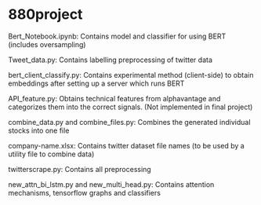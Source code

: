 # 880project

Bert_Notebook.ipynb: Contains model and classifier for using BERT (includes oversampling)

Tweet_data.py: Contains labelling preprocessing of twitter data

bert_client_classify.py: Contains experimental method (client-side) to obtain embeddings after setting up a server which runs BERT

API_feature.py: Obtains technical features from alphavantage and categorizes them into the correct signals. (Not implemented in final project)

combine_data.py and combine_files.py: Combines the generated individual stocks into one file

company-name.xlsx: Contains twitter dataset file names (to be used by a utility file to combine data)

twitterscrape.py: Contains all preprocessing

new_attn_bi_lstm.py and new_multi_head.py: Contains attention mechanisms, tensorflow graphs and classifiers
